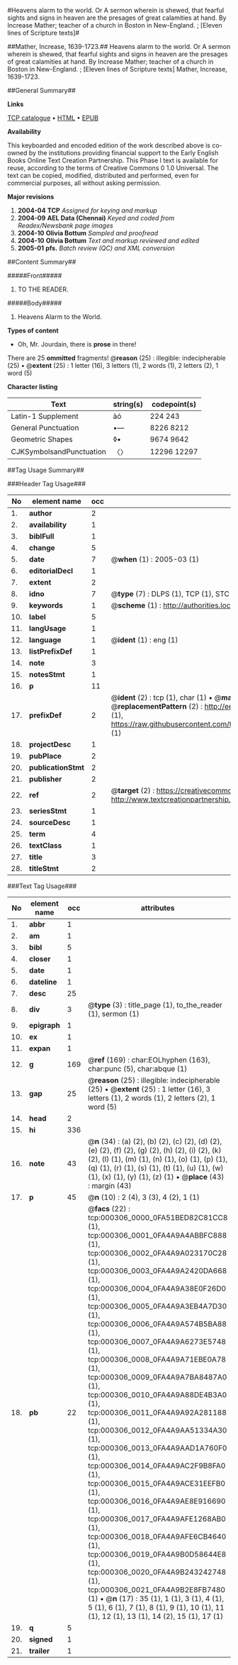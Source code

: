 #Heavens alarm to the world. Or A sermon wherein is shewed, that fearful sights and signs in heaven are the presages of great calamities at hand. By Increase Mather; teacher of a church in Boston in New-England. ; [Eleven lines of Scripture texts]#

##Mather, Increase, 1639-1723.##
Heavens alarm to the world. Or A sermon wherein is shewed, that fearful sights and signs in heaven are the presages of great calamities at hand. By Increase Mather; teacher of a church in Boston in New-England. ; [Eleven lines of Scripture texts]
Mather, Increase, 1639-1723.

##General Summary##

**Links**

[TCP catalogue](http://www.ota.ox.ac.uk/tcp/)  • 
[HTML](http://tei.it.ox.ac.uk/tcp/Texts-HTML/free/N00/N00242.html)  • 
[EPUB](http://tei.it.ox.ac.uk/tcp/Texts-EPUB/free/N00/N00242.epub)

**Availability**

This keyboarded and encoded edition of the
	       work described above is co-owned by the institutions
	       providing financial support to the Early English Books
	       Online Text Creation Partnership. This Phase I text is
	       available for reuse, according to the terms of Creative
	       Commons 0 1.0 Universal. The text can be copied,
	       modified, distributed and performed, even for
	       commercial purposes, all without asking permission.

**Major revisions**

1. __2004-04__ __TCP__ *Assigned for keying and markup*
1. __2004-09__ __AEL Data (Chennai)__ *Keyed and coded from Readex/Newsbank page images*
1. __2004-10__ __Olivia Bottum__ *Sampled and proofread*
1. __2004-10__ __Olivia Bottum__ *Text and markup reviewed and edited*
1. __2005-01__ __pfs.__ *Batch review (QC) and XML conversion*

##Content Summary##

#####Front#####

1. TO THE READER.

#####Body#####

1. Heavens Alarm to the World.

**Types of content**

  * Oh, Mr. Jourdain, there is **prose** in there!

There are 25 **ommitted** fragments! 
 @__reason__ (25) : illegible: indecipherable (25)  •  @__extent__ (25) : 1 letter (16), 3 letters (1), 2 words (1), 2 letters (2), 1 word (5)

**Character listing**


|Text|string(s)|codepoint(s)|
|---|---|---|
|Latin-1 Supplement|àó|224 243|
|General Punctuation|•—|8226 8212|
|Geometric Shapes|◊▪|9674 9642|
|CJKSymbolsandPunctuation|〈〉|12296 12297|

##Tag Usage Summary##

###Header Tag Usage###

|No|element name|occ|attributes|
|---|---|---|---|
|1.|__author__|2||
|2.|__availability__|1||
|3.|__biblFull__|1||
|4.|__change__|5||
|5.|__date__|7| @__when__ (1) : 2005-03 (1)|
|6.|__editorialDecl__|1||
|7.|__extent__|2||
|8.|__idno__|7| @__type__ (7) : DLPS (1), TCP (1), STC (2), NOTIS (1), IMAGE-SET (1), EVANS-CITATION (1)|
|9.|__keywords__|1| @__scheme__ (1) : http://authorities.loc.gov/ (1)|
|10.|__label__|5||
|11.|__langUsage__|1||
|12.|__language__|1| @__ident__ (1) : eng (1)|
|13.|__listPrefixDef__|1||
|14.|__note__|3||
|15.|__notesStmt__|1||
|16.|__p__|11||
|17.|__prefixDef__|2| @__ident__ (2) : tcp (1), char (1)  •  @__matchPattern__ (2) : ([0-9\-]+):([0-9IVX]+) (1), (.+) (1)  •  @__replacementPattern__ (2) : http://eebo.chadwyck.com/downloadtiff?vid=$1&page=$2 (1), https://raw.githubusercontent.com/textcreationpartnership/Texts/master/tcpchars.xml#$1 (1)|
|18.|__projectDesc__|1||
|19.|__pubPlace__|2||
|20.|__publicationStmt__|2||
|21.|__publisher__|2||
|22.|__ref__|2| @__target__ (2) : https://creativecommons.org/publicdomain/zero/1.0/ (1), http://www.textcreationpartnership.org/docs/. (1)|
|23.|__seriesStmt__|1||
|24.|__sourceDesc__|1||
|25.|__term__|4||
|26.|__textClass__|1||
|27.|__title__|3||
|28.|__titleStmt__|2||


###Text Tag Usage###

|No|element name|occ|attributes|
|---|---|---|---|
|1.|__abbr__|1||
|2.|__am__|1||
|3.|__bibl__|5||
|4.|__closer__|1||
|5.|__date__|1||
|6.|__dateline__|1||
|7.|__desc__|25||
|8.|__div__|3| @__type__ (3) : title_page (1), to_the_reader (1), sermon (1)|
|9.|__epigraph__|1||
|10.|__ex__|1||
|11.|__expan__|1||
|12.|__g__|169| @__ref__ (169) : char:EOLhyphen (163), char:punc (5), char:abque (1)|
|13.|__gap__|25| @__reason__ (25) : illegible: indecipherable (25)  •  @__extent__ (25) : 1 letter (16), 3 letters (1), 2 words (1), 2 letters (2), 1 word (5)|
|14.|__head__|2||
|15.|__hi__|336||
|16.|__note__|43| @__n__ (34) : (a) (2), (b) (2), (c) (2), (d) (2), (e) (2), (f) (2), (g) (2), (h) (2), (i) (2), (k) (2), (l) (1), (m) (1), (n) (1), (o) (1), (p) (1), (q) (1), (r) (1), (s) (1), (t) (1), (u) (1), (w) (1), (x) (1), (y) (1), (z) (1)  •  @__place__ (43) : margin (43)|
|17.|__p__|45| @__n__ (10) : 2 (4), 3 (3), 4 (2), 1 (1)|
|18.|__pb__|22| @__facs__ (22) : tcp:000306_0000_0FA51BED82C81CC8 (1), tcp:000306_0001_0FA4A9A4ABBFC888 (1), tcp:000306_0002_0FA4A9A023170C28 (1), tcp:000306_0003_0FA4A9A2420DA668 (1), tcp:000306_0004_0FA4A9A38E0F26D0 (1), tcp:000306_0005_0FA4A9A3EB4A7D30 (1), tcp:000306_0006_0FA4A9A574B5BA88 (1), tcp:000306_0007_0FA4A9A6273E5748 (1), tcp:000306_0008_0FA4A9A71EBE0A78 (1), tcp:000306_0009_0FA4A9A7BA8487A0 (1), tcp:000306_0010_0FA4A9A88DE4B3A0 (1), tcp:000306_0011_0FA4A9A92A281188 (1), tcp:000306_0012_0FA4A9AA51334A30 (1), tcp:000306_0013_0FA4A9AAD1A760F0 (1), tcp:000306_0014_0FA4A9AC2F9B8FA0 (1), tcp:000306_0015_0FA4A9ACE31EEFB0 (1), tcp:000306_0016_0FA4A9AE8E916690 (1), tcp:000306_0017_0FA4A9AFE1268AB0 (1), tcp:000306_0018_0FA4A9AFE6CB4640 (1), tcp:000306_0019_0FA4A9B0D58644E8 (1), tcp:000306_0020_0FA4A9B243242748 (1), tcp:000306_0021_0FA4A9B2E8FB7480 (1)  •  @__n__ (17) : 35 (1), 1 (1), 3 (1), 4 (1), 5 (1), 6 (1), 7 (1), 8 (1), 9 (1), 10 (1), 11 (1), 12 (1), 13 (1), 14 (2), 15 (1), 17 (1)|
|19.|__q__|5||
|20.|__signed__|1||
|21.|__trailer__|1||
